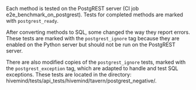 Each method is tested on the PostgREST server (CI job e2e_benchmark_on_postgrest). Tests for completed methods are marked with `postgrest_ready`.

After converting methods to SQL, some changed the way they report errors. These tests are marked with the `postgrest_ignore` tag because they are enabled on the Python server but should not be run on the PostgREST server.

There are also modified copies of the `postgrest_ignore` tests, marked with the `postgrest_exception` tag, which are adapted to handle and test SQL exceptions. These tests are located in the directory: hivemind/tests/api_tests/hivemind/tavern/postgrest_negative/.
